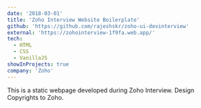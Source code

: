 ```yaml
---
date: '2018-03-01'
title: 'Zoho Interview Website Boilerplate'
github: 'https://github.com/rajeshskr/zoho-ui-devinterview'
external: 'https://zohointerview-1f9fa.web.app/'
tech:
  - HTML
  - CSS
  - VanillaJS
showInProjects: true
company: 'Zoho'
---
```


This is a static webpage developed during Zoho Interview. Design Copyrights to Zoho.
